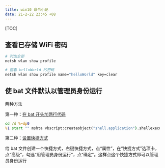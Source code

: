 ```yaml
---
title: win10 命令小记
date: 21-2-22 23:45 +08
---
```


[TOC]

## 查看已存储 WiFi 密码

```sh
# 列出全部
netsh wlan show profile

# 查看 helloWorld 的密码
netsh wlan show profile name="helloWorld" key=clear
```

## 使 bat 文件默认以管理员身份运行

两种方法

第一种：[在 bat 开头加两行代码](https://zhidao.baidu.com/question/750657487198339612.html)

```bat
cd /d %~dp0
%1 start "" mshta vbscript:createobject("shell.application").shellexecute("""%~0""","::",,"runas",1)(window.close)&exit
```

第二种：[设置快捷方式](https://zhidao.baidu.com/question/1244155700340378299.html)

给 bat 文件创建一个快捷方式，右键快捷方式，点“属性”，在“快捷方式”选项卡，点“高级”，勾选“用管理员身份运行”，点“确定”。这样点这个快捷方式即可以管理员身份运行
